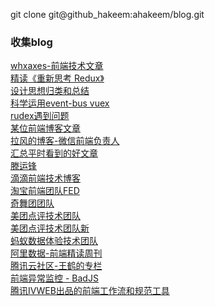 git clone git@github_hakeem:ahakeem/blog.git

### 收集blog
[whxaxes-前端技术文章](https://github.com/whxaxes/blog)</br>
[精读《重新思考 Redux》](https://github.com/dt-fe/weekly/issues/83)</br>
[设计思想归类和总结](https://github.com/GerryIsWarrior)</br>
[科学运用event-bus vuex](https://segmentfault.com/a/1190000008184629)</br>
[rudex遇到问题](https://www.zhihu.com/question/60574515)</br>
[某位前端博客文章](https://fightingm.github.io/code/#/)</br>
[拉风的博客-微信前端负责人](http://rapheal.sinaapp.com/)</br>
[汇总平时看到的好文章](https://github.com/zenany/weekly)</br>
[滕运锋](http://www.orzzone.com/)</br>
[滴滴前端技术博客](https://github.com/DDFE/DDFE-blog)</br>
[淘宝前端团队FED](http://taobaofed.org/)</br>
[奇舞团团队](https://75team.com/)</br>
[美团点评技术团队](https://github.com/dianping)</br>
[美团点评技术团队新](https://github.com/meituan-dianping)</br>
[蚂蚁数据体验技术团队](https://github.com/ProtoTeam/blog)</br>
[阿里数据-前端精读周刊](https://github.com/dt-fe/weekly)</br>
[腾讯云社区-王鹤的专栏](https://cloud.tencent.com/developer/column/1083)</br>
[前端异常监控 - BadJS](https://github.com/BetterJS)</br>
[腾讯IVWEB出品的前端工作流和规范工具](https://github.com/feflow)</br>
